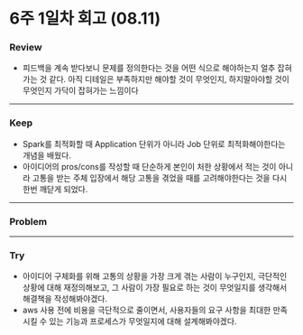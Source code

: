 # 6주 1일차 회고 (08.11)

### Review
- 피드백을 계속 받다보니 문제를 정의한다는 것을 어떤 식으로 해야하는지 얼추 잡혀가는 것 같다. 아직 디테일은 부족하지만 해야할 것이 무엇인지, 하지말아야할 것이 무엇인지 가닥이 잡혀가는 느낌이다

---
### Keep
- Spark를 최적화할 때 Application 단위가 아니라 Job 단위로 최적화해야한다는 개념을 배웠다.
- 아이디어의 pros/cons를 작성할 때 단순하게 본인이 처한 상황에서 적는 것이 아니라 고통을 받는 주체 입장에서 해당 고통을 겪었을 때를 고려해야한다는 것을 다시 한번 깨닫게 되었다.

---
### Problem

---
### Try
- 아이디어 구체화를 위해 고통의 상황을 가장 크게 겪는 사람이 누구인지, 극단적인 상황에 대해 재정의해보고, 그 사람이 가장 필요로 하는 것이 무엇일지를 생각해서 해결책을 작성해봐야겠다.
- aws 사용 전에 비용을 극단적으로 줄이면서, 사용자들의 요구 사항을 최대한 만족시킬 수 있는 기능과 프로세스가 무엇일지에 대해 설계해봐야겠다.
